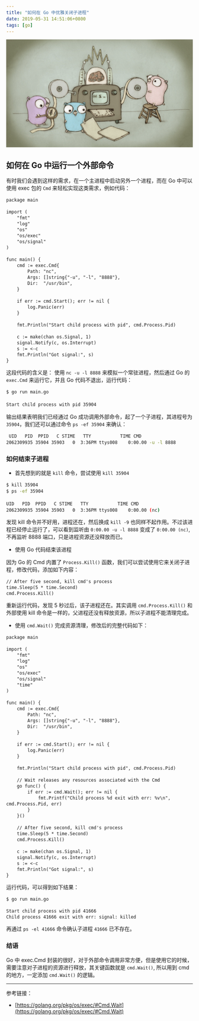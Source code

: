 ```yaml
---
title: "如何在 Go 中优雅关闭子进程"
date: 2019-05-31 14:51:06+0800
tags: [go]
---
```


![golang-fork.png](/images/golang-fork.png)

## 如何在 Go 中运行一个外部命令

有时我们会遇到这样的需求，在一个主进程中启动另外一个进程，而在 Go 中可以使用 exec 包的 `Cmd` 来轻松实现这类需求，例如代码：

```golang
package main

import (
	"fmt"
	"log"
	"os"
	"os/exec"
	"os/signal"
)

func main() {
	cmd := exec.Cmd{
		Path: "nc",
		Args: []string{"-u", "-l", "8888"},
		Dir:  "/usr/bin",
	}

	if err := cmd.Start(); err != nil {
		log.Panic(err)
	}

	fmt.Println("Start child process with pid", cmd.Process.Pid)

	c := make(chan os.Signal, 1)
	signal.Notify(c, os.Interrupt)
	s := <-c
	fmt.Println("Got signal:", s)
}
```
 
这段代码的含义是： 使用 `nc -u -l 8888` 来模拟一个常驻进程，然后通过 Go 的 `exec.Cmd` 来运行它，并且 Go 代码不退出，运行代码：

```bash
$ go run main.go

Start child process with pid 35904
```

输出结果表明我们已经通过 Go 成功调用外部命令，起了一个子进程，其进程号为 `35904`，我们还可以通过命令 `ps -ef 35904` 来确认：

```bash
 UID   PID  PPID   C STIME   TTY           TIME CMD
2062309935 35904 35903   0  3:36PM ttys008    0:00.00 -u -l 8888
``` 

### 如何结束子进程

- 首先想到的就是 `kill` 命令，尝试使用 `kill 35904`

```bash
$ kill 35904
$ ps -ef 35904

UID   PID  PPID   C STIME   TTY           TIME CMD
2062309935 35904 35903   0  3:36PM ttys008    0:00.00 (nc)
```

发现 kill 命令并不好用，进程还在，然后换成  `kill -9` 也同样不起作用。不过该进程已经停止运行了，可以看到监听由 `0:00.00 -u -l 8888` 变成了 `0:00.00 (nc)`, 不再监听 8888 端口，只是进程资源还没释放而已。 

- 使用 Go 代码结束该进程

因为 Go 的 Cmd 内置了 `Process.Kill()` 函数，我们可以尝试使用它来关闭子进程，修改代码，添加如下内容：

```
// After five second, kill cmd's process
time.Sleep(5 * time.Second)
cmd.Process.Kill()
```

重新运行代码，发现 5 秒过后，该子进程还在。其实调用 `cmd.Process.Kill()` 和外部使用 kill 命令是一样的，父进程还没有释放资源，所以子进程不能清理完成。

- 使用 `cmd.Wait()` 完成资源清理，修改后的完整代码如下：

```golang
package main

import (
	"fmt"
	"log"
	"os"
	"os/exec"
	"os/signal"
	"time"
)

func main() {
	cmd := exec.Cmd{
		Path: "nc",
		Args: []string{"-u", "-l", "8888"},
		Dir:  "/usr/bin",
	}

	if err := cmd.Start(); err != nil {
		log.Panic(err)
	}

	fmt.Println("Start child process with pid", cmd.Process.Pid)

	// Wait releases any resources associated with the Cmd
	go func() {
		if err := cmd.Wait(); err != nil {
			fmt.Printf("Child process %d exit with err: %v\n", cmd.Process.Pid, err)
		}
	}()

	// After five second, kill cmd's process
	time.Sleep(5 * time.Second)
	cmd.Process.Kill()

	c := make(chan os.Signal, 1)
	signal.Notify(c, os.Interrupt)
	s := <-c
	fmt.Println("Got signal:", s)
}
```

运行代码，可以得到如下结果：

```golang
$ go run main.go

Start child process with pid 41666
Child process 41666 exit with err: signal: killed
```


再通过 `ps -el 41666` 命令确认子进程 `41666` 已不存在。

### 结语

Go 中 exec.Cmd 封装的很好，对于外部命令调用非常方便，但是使用它的时候，需要注意对子进程的资源进行释放，其关键函数就是 `cmd.Wait()`, 
所以用到 cmd 的地方，一定添加 `cmd.Wait()` 的逻辑。

----

参考链接：

* [https://golang.org/pkg/os/exec/#Cmd.Wait](https://golang.org/pkg/os/exec/#Cmd.Wait)


